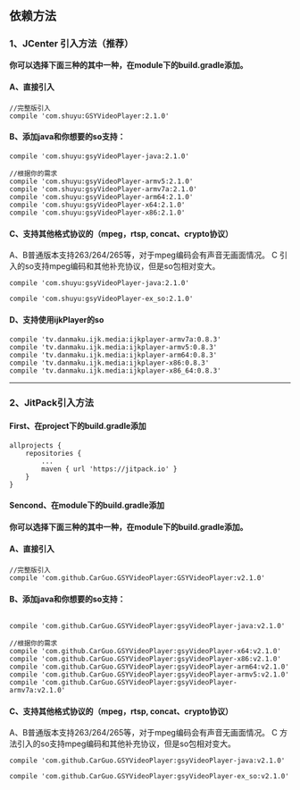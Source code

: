 ## 依赖方法

### 1、JCenter 引入方法（推荐）

**你可以选择下面三种的其中一种，在module下的build.gradle添加。**

#### A、直接引入
```
//完整版引入
compile 'com.shuyu:GSYVideoPlayer:2.1.0'

```

#### B、添加java和你想要的so支持：

```
compile 'com.shuyu:gsyVideoPlayer-java:2.1.0'

//根据你的需求
compile 'com.shuyu:gsyVideoPlayer-armv5:2.1.0'
compile 'com.shuyu:gsyVideoPlayer-armv7a:2.1.0'
compile 'com.shuyu:gsyVideoPlayer-arm64:2.1.0'
compile 'com.shuyu:gsyVideoPlayer-x64:2.1.0'
compile 'com.shuyu:gsyVideoPlayer-x86:2.1.0'

```

#### C、支持其他格式协议的（mpeg，rtsp, concat、crypto协议）

A、B普通版本支持263/264/265等，对于mpeg编码会有声音无画面情况。
C 引入的so支持mpeg编码和其他补充协议，但是so包相对变大。
 
```
compile 'com.shuyu:gsyVideoPlayer-java:2.1.0' 

compile 'com.shuyu:gsyVideoPlayer-ex_so:2.1.0' 

```

#### D、支持使用ijkPlayer的so

```
compile 'tv.danmaku.ijk.media:ijkplayer-armv7a:0.8.3'
compile 'tv.danmaku.ijk.media:ijkplayer-armv5:0.8.3'
compile 'tv.danmaku.ijk.media:ijkplayer-arm64:0.8.3'
compile 'tv.danmaku.ijk.media:ijkplayer-x86:0.8.3'
compile 'tv.danmaku.ijk.media:ijkplayer-x86_64:0.8.3'
```

--------------------------------------------------------------------------------

### 2、JitPack引入方法

#### First、在project下的build.gradle添加
```
allprojects {
	repositories {
		...
		maven { url 'https://jitpack.io' }
	}
}
```

#### Sencond、在module下的build.gradle添加

**你可以选择下面三种的其中一种，在module下的build.gradle添加。**

#### A、直接引入
```
//完整版引入
compile 'com.github.CarGuo.GSYVideoPlayer:GSYVideoPlayer:v2.1.0'

```

#### B、添加java和你想要的so支持：

```

compile 'com.github.CarGuo.GSYVideoPlayer:gsyVideoPlayer-java:v2.1.0'

//根据你的需求
compile 'com.github.CarGuo.GSYVideoPlayer:gsyVideoPlayer-x64:v2.1.0'
compile 'com.github.CarGuo.GSYVideoPlayer:gsyVideoPlayer-x86:v2.1.0'
compile 'com.github.CarGuo.GSYVideoPlayer:gsyVideoPlayer-arm64:v2.1.0'
compile 'com.github.CarGuo.GSYVideoPlayer:gsyVideoPlayer-armv5:v2.1.0'
compile 'com.github.CarGuo.GSYVideoPlayer:gsyVideoPlayer-armv7a:v2.1.0'

```

#### C、支持其他格式协议的（mpeg，rtsp, concat、crypto协议）

A、B普通版本支持263/264/265等，对于mpeg编码会有声音无画面情况。
C 方法引入的so支持mpeg编码和其他补充协议，但是so包相对变大。
 
```
compile 'com.github.CarGuo.GSYVideoPlayer:gsyVideoPlayer-java:v2.1.0'

compile 'com.github.CarGuo.GSYVideoPlayer:gsyVideoPlayer-ex_so:v2.1.0'

```
